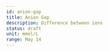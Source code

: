 ```yaml
---
id: anion-gap
title: Anion Gap
description: Difference between ions
status: draft
unit: mmol/L
range: May 14
---
```

